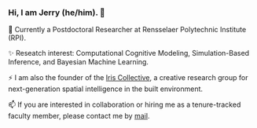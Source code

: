 ### Hi, I am Jerry (he/him). 👋

🔭 Currently a Postdoctoral Researcher at Rensselaer Polytechnic Institute (RPI).

✨ Reseatch interest: Computational Cognitive Modeling, Simulation-Based Inference, and Bayesian Machine Learning. 

⚡ I am also the founder of the [Iris Collective](), a creative research group for next-generation spatial intelligence in the built environment.

📫 If you are interested in collaboration or hiring me as a tenure-tracked faculty member, please contact me by [mail](aca.jerryh@gmail.com).


<!--
**jerrymhuang/jerrymhuang** is a ✨ _special_ ✨ repository because its `README.md` (this file) appears on your GitHub profile.

Here are some ideas to get you started:

- 🔭 I’m currently working on ...
- 🌱 I’m currently learning ...
- 👯 I’m looking to collaborate on ...
- 🤔 I’m looking for help with ...
- 💬 Ask me about ...
- 📫 How to reach me: ...
- 😄 Pronouns: ...
- ⚡ Fun fact: ...
-->
